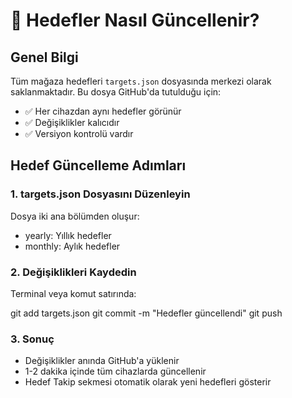# 🎯 Hedefler Nasıl Güncellenir?

## Genel Bilgi

Tüm mağaza hedefleri `targets.json` dosyasında merkezi olarak saklanmaktadır. Bu dosya GitHub'da tutulduğu için:
- ✅ Her cihazdan aynı hedefler görünür
- ✅ Değişiklikler kalıcıdır
- ✅ Versiyon kontrolü vardır

## Hedef Güncelleme Adımları

### 1. targets.json Dosyasını Düzenleyin

Dosya iki ana bölümden oluşur:
- yearly: Yıllık hedefler
- monthly: Aylık hedefler

### 2. Değişiklikleri Kaydedin

Terminal veya komut satırında:

git add targets.json
git commit -m "Hedefler güncellendi"
git push

### 3. Sonuç

- Değişiklikler anında GitHub'a yüklenir
- 1-2 dakika içinde tüm cihazlarda güncellenir
- Hedef Takip sekmesi otomatik olarak yeni hedefleri gösterir
